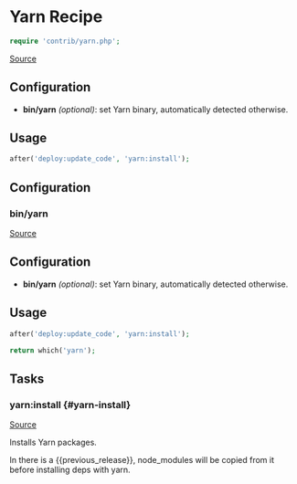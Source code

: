 <!-- DO NOT EDIT THIS FILE! -->
<!-- Instead edit contrib/yarn.php -->
<!-- Then run bin/docgen -->

# Yarn Recipe

```php
require 'contrib/yarn.php';
```

[Source](/contrib/yarn.php)



## Configuration
- **bin/yarn** *(optional)*: set Yarn binary, automatically detected otherwise.
## Usage
```php
after('deploy:update_code', 'yarn:install');
```


## Configuration
### bin/yarn
[Source](https://github.com/deployphp/deployer/blob/master/contrib/yarn.php#L16)

## Configuration
- **bin/yarn** *(optional)*: set Yarn binary, automatically detected otherwise.
## Usage
```php
after('deploy:update_code', 'yarn:install');
```

```php title="Default value"
return which('yarn');
```



## Tasks

### yarn\:install {#yarn-install}
[Source](https://github.com/deployphp/deployer/blob/master/contrib/yarn.php#L22)

Installs Yarn packages.

In there is a {{previous_release}}, node_modules will be copied from it before installing deps with yarn.


